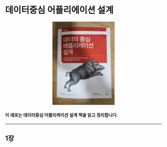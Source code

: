 # 데이터중심 어플리에이션 설계

<p align="center">
  <img src="./images/ddia.jpg" width="200" />
</p>

#### 이 레포는 데이터중심 어플리케이션 설계 책을 읽고 정리합니다.

---

## 1장
